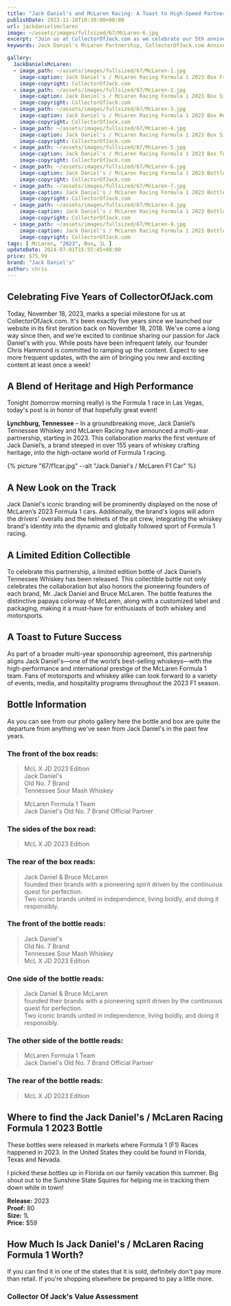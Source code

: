 ```yaml
---
title: "Jack Daniel's and McLaren Racing: A Toast to High-Speed Partnership"
publishDate: 2023-11-18T10:30:00+00:00
url: jackdanielsmclaren
image: ~/assets/images/fullsized/67/McLaren-6.jpg
excerpt: "Join us at CollectorOfJack.com as we celebrate our 5th anniversary and explore the exciting partnership between Jack Daniel's and McLaren Racing. Discover the limited edition whiskey bottle and branding on McLaren's 2023 F1 cars, symbolizing a fusion of motorsports thrill and whiskey heritage. With Chris Hammond ramping up content, expect more frequent and engaging posts on the world of whiskey collecting."
keywords: Jack Daniel's McLaren Partnership, CollectorOfJack.com Anniversary, Formula 1 Whiskey Collaboration, McLaren Racing 2023, Limited Edition Jack Daniel’s Bottle, Whiskey Collecting Blog, Chris Hammond Content, Motorsports and Whiskey Heritage, McLaren F1 Team, Jack Daniel's Branding in F1, Whiskey Collectors Community, High-Speed Whiskey Partnership, CollectorOfJack Updates

gallery:
  JackDanielsMcLaren:
  - image_path: ~/assets/images/fullsized/67/McLaren-1.jpg
    image-caption: Jack Daniel's / McLaren Racing Formula 1 2023 Box Front
    image-copyright: CollectorOfJack.com
  - image_path: ~/assets/images/fullsized/67/McLaren-2.jpg
    image-caption: Jack Daniel's / McLaren Racing Formula 1 2023 Box Side
    image-copyright: CollectorOfJack.com
  - image_path: ~/assets/images/fullsized/67/McLaren-3.jpg
    image-caption: Jack Daniel's / McLaren Racing Formula 1 2023 Box Rear
    image-copyright: CollectorOfJack.com
  - image_path: ~/assets/images/fullsized/67/McLaren-4.jpg
    image-caption: Jack Daniel's / McLaren Racing Formula 1 2023 Box Side
    image-copyright: CollectorOfJack.com
  - image_path: ~/assets/images/fullsized/67/McLaren-5.jpg
    image-caption: Jack Daniel's / McLaren Racing Formula 1 2023 Box Top
    image-copyright: CollectorOfJack.com
  - image_path: ~/assets/images/fullsized/67/McLaren-6.jpg
    image-caption: Jack Daniel's / McLaren Racing Formula 1 2023 Bottle Front
    image-copyright: CollectorOfJack.com
  - image_path: ~/assets/images/fullsized/67/McLaren-7.jpg
    image-caption: Jack Daniel's / McLaren Racing Formula 1 2023 Bottle Side
    image-copyright: CollectorOfJack.com
  - image_path: ~/assets/images/fullsized/67/McLaren-8.jpg
    image-caption: Jack Daniel's / McLaren Racing Formula 1 2023 Bottle Rear
    image-copyright: CollectorOfJack.com
  - image_path: ~/assets/images/fullsized/67/McLaren-9.jpg
    image-caption: Jack Daniel's / McLaren Racing Formula 1 2023 Bottle Side
    image-copyright: CollectorOfJack.com
tags: [ McLaren, "2023", Box, 1L ]
updateDate: 2024-07-01T15:55:45+00:00
price: $75.99
brand: "Jack Daniel's"
author: chris
---
```

## Celebrating Five Years of CollectorOfJack.com

Today, November 18, 2023, marks a special milestone for us at CollectorOfJack.com. It's been exactly five years since we launched our website in its first iteration back on November 18, 2018. We've come a long way since then, and we're excited to continue sharing our passion for Jack Daniel's with you. While posts have been infrequent lately, our founder Chris Hammond is committed to ramping up the content. Expect to see more frequent updates, with the aim of bringing you new and exciting content at least once a week!

## A Blend of Heritage and High Performance
Tonight (tomorrow morning really) is the Formula 1 race in Las Vegas, today's post is in honor of that hopefully great event!

**Lynchburg, Tennessee** – In a groundbreaking move, Jack Daniel’s Tennessee Whiskey and McLaren Racing have announced a multi-year partnership, starting in 2023. This collaboration marks the first venture of Jack Daniel’s, a brand steeped in over 155 years of whiskey crafting heritage, into the high-octane world of Formula 1 racing.

{% picture  "67/f1car.jpg" --alt "Jack Daniel's / McLaren F1 Car" %}

## A New Look on the Track

Jack Daniel's iconic branding will be prominently displayed on the nose of McLaren’s 2023 Formula 1 cars. Additionally, the brand's logos will adorn the drivers' overalls and the helmets of the pit crew, integrating the whiskey brand's identity into the dynamic and globally followed sport of Formula 1 racing.

## A Limited Edition Collectible

To celebrate this partnership, a limited edition bottle of Jack Daniel’s Tennessee Whiskey has been released. This collectible bottle not only celebrates the collaboration but also honors the pioneering founders of each brand, Mr. Jack Daniel and Bruce McLaren. The bottle features the distinctive papaya colorway of McLaren, along with a customized label and packaging, making it a must-have for enthusiasts of both whiskey and motorsports.

## A Toast to Future Success

As part of a broader multi-year sponsorship agreement, this partnership aligns Jack Daniel's—one of the world’s best-selling whiskeys—with the high-performance and international prestige of the McLaren Formula 1 team. Fans of motorsports and whiskey alike can look forward to a variety of events, media, and hospitality programs throughout the 2023 F1 season.

## Bottle Information
As you can see from our photo gallery here the bottle and box are quite the departure from anything we've seen from Jack Daniel's in the past few years. 

### The front of the box reads:
> McL X JD 2023 Edition  
> Jack Daniel's  
> Old No. 7 Brand  
> Tennessee Sour Mash Whiskey  

> McLaren Formula 1 Team  
> Jack Daniel's Old No. 7 Brand Official Partner

### The sides of the box read:
> McL X JD 2023 Edition  

### The rear of the box reads:
> Jack Daniel & Bruce McLaren  
> founded their brands with a pioneering spirit driven by the continuous quest for perfection.  
> Two iconic brands united in independence, living boldly, and doing it responsibly.

### The front of the bottle reads:

> Jack Daniel's  
> Old No. 7 Brand  
> Tennessee Sour Mash Whiskey  
> McL X JD 2023 Edition  

### One side of the bottle reads:
> Jack Daniel & Bruce McLaren  
> founded their brands with a pioneering spirit driven by the continuous quest for perfection.  
> Two iconic brands united in independence, living boldly, and doing it responsibly.

### The other side of the bottle reads:
> McLaren Formula 1 Team  
> Jack Daniel's Old No. 7 Brand Official Partner

### The rear of the bottle reads:
> McL X JD 2023 Edition  

## Where to find the Jack Daniel's / McLaren Racing Formula 1 2023 Bottle
These bottles were released in markets where Formula 1 (F1) Races happened in 2023. In the United States they could be found in Florida, Texas and Nevada. 

I picked these bottles up in Florida on our family vacation this summer. Big shout out to the Sunshine State Squires for helping me in tracking them down while in town!

**Release:** 2023  
**Proof:** 80  
**Size:** 1L  
**Price:** $59


## How Much Is Jack Daniel's / McLaren Racing Formula 1 Worth?
If you can find it in one of the states that it is sold, definitely don't pay more than retail. If you're shopping elsewhere be prepared to pay a little more.
 
### Collector Of Jack's Value Assessment


